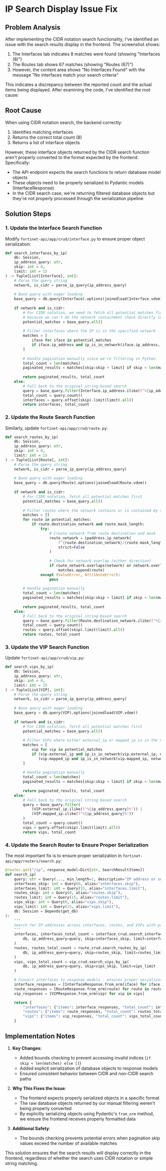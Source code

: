 # IP Search Display Issue Fix

## Problem Analysis

After implementing the CIDR notation search functionality, I've identified an issue with the search results display in the frontend. The screenshot shows:

1. The Interfaces tab indicates 8 matches were found (showing "Interfaces (8)")
2. The Routes tab shows 67 matches (showing "Routes (67)")
3. However, the content area shows "No Interfaces Found" with the message "No interfaces match your search criteria"

This indicates a discrepancy between the reported count and the actual items being displayed. After examining the code, I've identified the root cause:

## Root Cause

When using CIDR notation search, the backend correctly:
1. Identifies matching interfaces
2. Returns the correct total count (8)
3. Returns a list of interface objects

However, these interface objects returned by the CIDR search function aren't properly converted to the format expected by the frontend. Specifically:

- The API endpoint expects the search functions to return database model objects
- These objects need to be properly serialized to Pydantic models (InterfaceResponse)
- In the CIDR search case, we're returning filtered database objects but they're not properly processed through the serialization pipeline

## Solution Steps

### 1. Update the Interface Search Function

Modify `fortinet-api/app/crud/interface.py` to ensure proper object serialization:

```python
def search_interfaces_by_ip(
    db: Session,
    ip_address_query: str,
    skip: int = 0,
    limit: int = 15
) -> Tuple[List[Interface], int]:
    # Parse the query string
    network, is_cidr = parse_ip_query(ip_address_query)
    
    # Base query with eager loading
    base_query = db.query(Interface).options(joinedload(Interface.vdom))
    
    if network and is_cidr:
        # For CIDR notation, we need to fetch all potential matches first
        # because we can't do the network containment check directly in SQL
        potential_matches = base_query.all()
        
        # Filter interfaces where the IP is in the specified network
        matches = [
            iface for iface in potential_matches 
            if iface.ip_address and ip_is_in_network(iface.ip_address, network)
        ]
        
        # Handle pagination manually since we're filtering in Python
        total_count = len(matches)
        paginated_results = matches[skip:skip + limit] if skip < len(matches) else []
        
        return paginated_results, total_count
    else:
        # Fall back to the original string-based search
        query = base_query.filter(Interface.ip_address.ilike(f"%{ip_address_query}%"))
        total_count = query.count()
        interfaces = query.offset(skip).limit(limit).all()
        return interfaces, total_count
```

### 2. Update the Route Search Function

Similarly, update `fortinet-api/app/crud/route.py`:

```python
def search_routes_by_ip(
    db: Session,
    ip_address_query: str,
    skip: int = 0,
    limit: int = 15
) -> Tuple[List[Route], int]:
    # Parse the query string
    network, is_cidr = parse_ip_query(ip_address_query)
    
    # Base query with eager loading
    base_query = db.query(Route).options(joinedload(Route.vdom))
    
    if network and is_cidr:
        # For CIDR notation, fetch all potential matches first
        potential_matches = base_query.all()
        
        # Filter routes where the network contains or is contained by the query network
        matches = []
        for route in potential_matches:
            if route.destination_network and route.mask_length:
                try:
                    # Create network from route destination and mask
                    route_network = ipaddress.ip_network(
                        f"{route.destination_network}/{route.mask_length}", 
                        strict=False
                    )
                    
                    # Check for network overlap (either direction)
                    if route_network.overlaps(network) or network.overlaps(route_network):
                        matches.append(route)
                except (ValueError, AttributeError):
                    pass
        
        # Handle pagination manually
        total_count = len(matches)
        paginated_results = matches[skip:skip + limit] if skip < len(matches) else []
        
        return paginated_results, total_count
    else:
        # Fall back to the original string-based search
        query = base_query.filter(Route.destination_network.ilike(f"%{ip_address_query}%"))
        total_count = query.count()
        routes = query.offset(skip).limit(limit).all()
        return routes, total_count
```

### 3. Update the VIP Search Function

Update `fortinet-api/app/crud/vip.py`:

```python
def search_vips_by_ip(
    db: Session,
    ip_address_query: str,
    skip: int = 0,
    limit: int = 15
) -> Tuple[List[VIP], int]:
    # Parse the query string
    network, is_cidr = parse_ip_query(ip_address_query)
    
    # Base query with eager loading
    base_query = db.query(VIP).options(joinedload(VIP.vdom))
    
    if network and is_cidr:
        # For CIDR notation, fetch all potential matches first
        potential_matches = base_query.all()
        
        # Filter VIPs where either external_ip or mapped_ip is in the network
        matches = [
            vip for vip in potential_matches 
            if (vip.external_ip and ip_is_in_network(vip.external_ip, network)) or
               (vip.mapped_ip and ip_is_in_network(vip.mapped_ip, network))
        ]
        
        # Handle pagination manually
        total_count = len(matches)
        paginated_results = matches[skip:skip + limit] if skip < len(matches) else []
        
        return paginated_results, total_count
    else:
        # Fall back to the original string-based search
        query = base_query.filter(
            (VIP.external_ip.ilike(f"%{ip_address_query}%")) |
            (VIP.mapped_ip.ilike(f"%{ip_address_query}%"))
        )
        total_count = query.count()
        vips = query.offset(skip).limit(limit).all()
        return vips, total_count
```

### 4. Update the Search Router to Ensure Proper Serialization

The most important fix is to ensure proper serialization in `fortinet-api/app/routers/search.py`:

```python
@router.get("/ip", response_model=Dict[str, SearchResultItems])
def search_ip(
    query: str = Query(..., min_length=1, description="IP address or subnet to search for"),
    interfaces_skip: int = Query(0, alias="interfaces.skip"),
    interfaces_limit: int = Query(15, alias="interfaces.limit"),
    routes_skip: int = Query(0, alias="routes.skip"),
    routes_limit: int = Query(15, alias="routes.limit"),
    vips_skip: int = Query(0, alias="vips.skip"),
    vips_limit: int = Query(15, alias="vips.limit"),
    db: Session = Depends(get_db)
):
    """
    Search for IP addresses across interfaces, routes, and VIPs with pagination.
    """
    interfaces, interfaces_total_count = interface_crud.search_interfaces_by_ip(
        db, ip_address_query=query, skip=interfaces_skip, limit=interfaces_limit
    )
    routes, routes_total_count = route_crud.search_routes_by_ip(
        db, ip_address_query=query, skip=routes_skip, limit=routes_limit
    )
    vips, vips_total_count = vip_crud.search_vips_by_ip(
        db, ip_address_query=query, skip=vips_skip, limit=vips_limit
    )

    # Convert interfaces to response models - ensures proper serialization
    interface_responses = [InterfaceResponse.from_orm(iface) for iface in interfaces]
    route_responses = [RouteResponse.from_orm(route) for route in routes]
    vip_responses = [VIPResponse.from_orm(vip) for vip in vips]

    return {
        "interfaces": {"items": interface_responses, "total_count": interfaces_total_count},
        "routes": {"items": route_responses, "total_count": routes_total_count},
        "vips": {"items": vip_responses, "total_count": vips_total_count}
    }
```

## Implementation Notes

1. **Key Changes**:
   - Added bounds checking to prevent accessing invalid indices (`if skip < len(matches) else []`)
   - Added explicit serialization of database objects to response models
   - Ensured consistent behavior between CIDR and non-CIDR search paths

2. **Why This Fixes the Issue**:
   - The frontend expects properly serialized objects in a specific format
   - The raw database objects returned by our manual filtering weren't being properly converted
   - By explicitly serializing objects using Pydantic's `from_orm` method, we ensure the frontend receives properly formatted data

3. **Additional Safety**:
   - The bounds checking prevents potential errors when pagination skip values exceed the number of available matches

This solution ensures that the search results will display correctly in the frontend, regardless of whether the search uses CIDR notation or simple string matching.